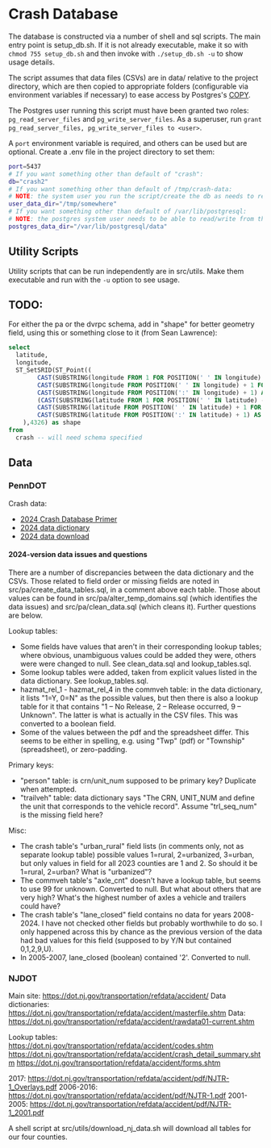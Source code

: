 # Crash Database

The database is constructed via a number of shell and sql scripts. The main entry point is setup_db.sh. If it is not already executable, make it so with `chmod 755 setup_db.sh` and then invoke with `./setup_db.sh -u` to show usage details.

The script assumes that data files (CSVs) are in data/ relative to the project directory, which are then copied to appropriate folders (configurable via environment variables if necessary) to ease access by Postgres's <a href="https://www.postgresql.org/docs/17/sql-copy.html">COPY</a>.

The Postgres user running this script must have been granted two roles: `pg_read_server_files` and `pg_write_server_files`. As a superuser, run `grant pg_read_server_files, pg_write_server_files to <user>`.

A `port` environment variable is required, and others can be used but are optional. Create a .env file in the project directory to set them:

```sh
port=5437
# If you want something other than default of "crash":
db="crash2"
# If you want something other than default of /tmp/crash-data:
# NOTE: the system user you run the script/create the db as needs to read/write from this directory.
user_data_dir="/tmp/somewhere"
# If you want something other than default of /var/lib/postgresql:
# NOTE: the postgres system user needs to be able to read/write from this directory.
postgres_data_dir="/var/lib/postgresql/data" 
```

## Utility Scripts

Utility scripts that can be run independently are in src/utils. Make them executable and run with the `-u` option to see usage.

## TODO:

For either the pa or the dvrpc schema, add in "shape" for better geometry field, using this or something close to it (from Sean Lawrence):

```sql
select 
  latitude, 
  longitude,
  ST_SetSRID(ST_Point((
        CAST(SUBSTRING(longitude FROM 1 FOR POSITION(' ' IN longitude) - 1) AS NUMERIC) + 
        CAST(SUBSTRING(longitude FROM POSITION(' ' IN longitude) + 1 FOR POSITION(':' IN longitude) - POSITION(' ' IN longitude) - 1) AS NUMERIC) / 60 + 
        CAST(SUBSTRING(longitude FROM POSITION(':' IN longitude) + 1) AS NUMERIC) / 3600) * -1,
        (CAST(SUBSTRING(latitude FROM 1 FOR POSITION(' ' IN latitude) - 1) AS NUMERIC) + 
        CAST(SUBSTRING(latitude FROM POSITION(' ' IN latitude) + 1 FOR POSITION(':' IN latitude) - POSITION(' ' IN latitude) - 1) AS NUMERIC) / 60 + 
        CAST(SUBSTRING(latitude FROM POSITION(':' IN latitude) + 1) AS NUMERIC) / 3600)
    ),4326) as shape
from 
  crash -- will need schema specified
```

## Data

### PennDOT

Crash data:
  - [2024 Crash Database Primer](https://gis.penndot.gov/gishub/crashZip/OPEN%20DATA%20PORTAL%20Database%20Primer%2010-16.pdf)
  - [2024 data dictionary](https://gis.penndot.pa.gov/gishub/crashZip/Crash_Data_Dictionary_2025.pdf)
  - [2024 data download](https://experience.arcgis.com/experience/51809b06e7b140208a4ed6fbad964990)

#### 2024-version data issues and questions

There are a number of discrepancies between the data dictionary and the CSVs. Those related to
field order or missing fields are noted in src/pa/create_data_tables.sql, in a comment above each table. Those about values can be found in src/pa/alter_temp_domains.sql (which identifies the data issues) and src/pa/clean_data.sql (which cleans it). Further questions are below.

Lookup tables:
  - Some fields have values that aren't in their corresponding lookup tables; where obvious, unambiguous values could be added they were, others were were changed to null. See clean_data.sql and lookup_tables.sql.
  - Some lookup tables were added, taken from explicit values listed in the data dictionary. See lookup_tables.sql.
  - hazmat_rel_1 - hazmat_rel_4 in the commveh table: in the data dictionary, it lists "1=Y, 0=N" as the possible values, but then there is also a lookup table for it that contains "1 – No Release, 2 – Release occurred, 9 – Unknown". The latter is what is actually in the CSV files. This was converted to a boolean field.
  - Some of the values between the pdf and the spreadsheet differ. This seems to be either in spelling, e.g. using "Twp" (pdf) or "Township" (spreadsheet), or zero-padding.

Primary keys:
  - "person" table: is crn/unit_num supposed to be primary key? Duplicate when attempted.
  - "trailveh" table: data dictionary says "The CRN, UNIT_NUM and define the unit that corresponds to the vehicle record". Assume "trl_seq_num" is the missing field here?

Misc:
  - The crash table's "urban_rural" field lists (in comments only, not as separate lookup table) possible values 1=rural, 2=urbanized, 3=urban, but only values in field for all 2023 counties are 1 and 2. So should it be 1=rural, 2=urban? What is "urbanized"?
  - The commveh table's "axle_cnt" doesn't have a lookup table, but seems to use 99 for unknown. Converted to null. But what about others that are very high? What's the highest number of axles a vehicle and trailers could have?
  - The crash table's "lane_closed" field contains no data for years 2008-2024. I have not checked other fields but probably worthwhile to do so. I only happened across this by chance as the previous version of the data had bad values for this field (supposed to by Y/N but contained 0,1,2,9,U).
  - In 2005-2007, lane_closed (boolean) contained '2'. Converted to null.

### NJDOT

Main site: <https://dot.nj.gov/transportation/refdata/accident/>
Data dictionaries: <https://dot.nj.gov/transportation/refdata/accident/masterfile.shtm>
Data: <https://dot.nj.gov/transportation/refdata/accident/rawdata01-current.shtm>

Lookup tables:
  <https://dot.nj.gov/transportation/refdata/accident/codes.shtm>
  <https://dot.nj.gov/transportation/refdata/accident/crash_detail_summary.shtm>
  <https://dot.nj.gov/transportation/refdata/accident/forms.shtm>

  2017:
    <https://dot.nj.gov/transportation/refdata/accident/pdf/NJTR-1_Overlays.pdf>
  2006-2016:
    <https://dot.nj.gov/transportation/refdata/accident/pdf/NJTR-1.pdf>
  2001-2005:
    <https://dot.nj.gov/transportation/refdata/accident/pdf/NJTR-1_2001.pdf>


  

  

A shell script at src/utils/download_nj_data.sh will download all tables for our four counties.
